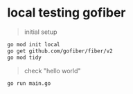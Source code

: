 # local testing gofiber

> initial setup

```bash
go mod init local
go get github.com/gofiber/fiber/v2
go mod tidy
```

> check "hello world"

```bash
go run main.go
```
